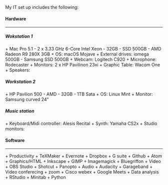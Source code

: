 
My IT set up includes the following:

<h4>Hardware</h4>
<hr />

<h5>Wokstation 1</h5>
+ Mac Pro 5.1 - 2 x 3.33 GHz 6-Core Intel Xeon - 32GB - SSD 500GB - AMD Radeon R9 280X 3GB
+ OS: macOS Mojave
+ External drives: iomega 500GB - Samsung SSD 500GB
+ Webcam: Logitech C920
+ Microphone: Rodecaster
+ Monitors: 2 x HP Pavilinon 23xi
+ Graphic Table: Wacom One
+ Speakers: 

<h5>Workstation 2</h5>
+ HP Pavilion 500 - AMD - 32GB - 1TB Sata 
+ OS: Linux Mint
+ Monitor: Samsung curved 24"

<h5>Music station</h5>
+ Keyboard/Midi controller: Alesis Recital
+ Synth: Yamaha CS2x
+ Studio monitors:

<h4>Software</h4>
<hr />
+ Productivity
  + TeXMaker
  + Evernote
  + Dropbox
  + G suite
  + Github
  + Atom
+ Graphics/HTML
  + Inkscape
  + GIMP
  + Imagemagick
  + Bluegriffon
+ Video
  + OBS Studio
  + Shotcut
  + Panopto
+ Audio
  + Audacity
  + Garageband
+ Video conferecing
  + zoom
  + Cisco webex
  + Google Meets
+ Data analysis
  + RStudio
  + Minitab
  + Python
